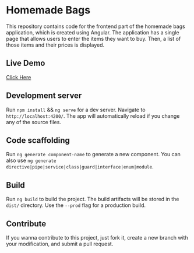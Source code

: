 # Homemade Bags

This repository contains code for the frontend part of the homemade bags application, which is created using Angular. The application has a single page that allows users to enter the items they want to buy. Then, a list of those items and their prices is displayed.

## Live Demo
<a href = "https://homemade-bags-frontend.vercel.app/">Click Here</a>
## Development server

Run `npm install` && `ng serve` for a dev server. Navigate to `http://localhost:4200/`. The app will automatically reload if you change any of the source files.

## Code scaffolding

Run `ng generate component-name` to generate a new component. You can also use `ng generate directive|pipe|service|class|guard|interface|enum|module`.

## Build

Run `ng build` to build the project. The build artifacts will be stored in the `dist/` directory. Use the `--prod` flag for a production build.

## Contribute

If you wanna contribute to this project, just fork it, create a new branch with your modification, and submit a pull request.
